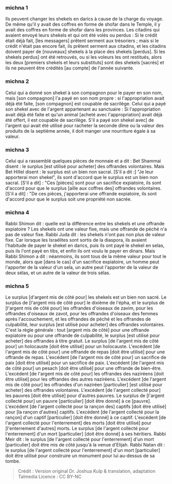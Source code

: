 
### michna 1
Ils peuvent changer les shekels en darics à cause de la charge du voyage. De même qu'il y avait des coffres en forme de shofar dans le Temple, il y avait des coffres en forme de shofar dans les provinces. Les citadins qui avaient envoyé leurs shekels et qui ont été volés ou perdus : Si le crédit était déjà fait, [les messagers] prêtent serment aux trésoriers ; mais si le crédit n'était pas encore fait, ils prêtent serment aux citadins, et les citadins doivent payer de [nouveaux] shekels à la place des shekels [perdus]. Si les shekels perdus] ont été retrouvés, ou si les voleurs les ont restitués, alors les deux [premiers shekels et leurs substituts] sont des shekels [sacrés] et ils ne peuvent être crédités [au compte] de l'année suivante.

### michna 2
Celui qui a donné son shekel à son compagnon pour le payer en son nom, mais [son compagnon] l'a payé en son nom propre : si l'appropriation avait déjà été faite, [son compagnon] est coupable de sacrilège. Celui qui a payé son shekel avec de l'argent appartenant au sanctuaire : Si l'appropriation avait déjà été faite et qu'un animal [acheté avec l'appropriation] avait déjà été offert, il est coupable de sacrilège. S'il a payé son shekel avec] de l'argent qui avait été utilisé pour racheter la seconde dîme ou la valeur des produits de la septième année, il doit manger une nourriture égale à sa valeur.

### michna 3
Celui qui a rassemblé quelques pièces de monnaie et a dit : Bet Shammai disent : le surplus [est utilisé pour acheter] des offrandes volontaires. Mais Bet Hillel disent : le surplus est un bien non sacral. [S'il a dit :] "Je leur apporterai mon shekel", ils sont d'accord que le surplus est un bien non sacral. [S'il a dit] : "Ces [pièces] sont pour un sacrifice expiatoire, ils sont d'accord pour que le surplus [aille aux coffres des] offrandes volontaires. [S'il a dit] : "De ces pièces, j'apporterai une offrande expiatoire, ils sont d'accord pour que le surplus soit une propriété non sacrée.

### michna 4
Rabbi Shimon dit : quelle est la différence entre les shekels et une offrande expiatoire ? Les shekels ont une valeur fixe, mais une offrande de péché n'a pas de valeur fixe. Rabbi Juda dit : les shekels n'ont pas non plus de valeur fixe. Car lorsque les Israélites sont sortis de la diaspora, ils avaient l'habitude de payer le shekel en darics, puis ils ont payé le shekel en selas, puis ils l'ont payé en tibs, et enfin ils ont voulu le payer en dinars. Mais Rabbi Shimon a dit : néanmoins, ils sont tous de la même valeur pour tout le monde, alors que [dans le cas] d'un sacrifice expiatoire, un homme peut l'apporter de la valeur d'un sela, un autre peut l'apporter de la valeur de deux sélas, et un autre de la valeur de trois sélas.

### michna 5
Le surplus [d'argent mis de côté pour] les shekels est un bien non sacré. Le surplus de [l'argent mis de côté pour] le dixième de l'épha, et le surplus de [l'argent mis de côté pour] les offrandes d'oiseaux de zavim, pour les offrandes d'oiseaux de zavot, pour les offrandes d'oiseaux des femmes après l'accouchement, et les offrandes de péché et les offrandes de culpabilité, leur surplus [est utilisé pour acheter] des offrandes volontaires. C'est la règle générale : tout [argent mis de côté] pour une offrande expiatoire ou pour une offrande de culpabilité, le surplus [est utilisé pour acheter] des offrandes à titre gratuit. Le surplus [de l'argent mis de côté pour] un holocauste [doit être utilisé] pour un holocauste. L'excédent [de l'argent mis de côté pour] une offrande de repas [doit être utilisé] pour une offrande de repas. L'excédent [de l'argent mis de côté pour] un sacrifice de paix [doit être utilisé] pour un sacrifice de paix. L'excédent [de l'argent mis de côté pour] un pesach [doit être utilisé] pour une offrande de bien-être. L'excédent [de l'argent mis de côté pour] les offrandes des naziréens [doit être utilisé] pour les offrandes des autres naziréens. L'excédent [de l'argent mis de côté pour] les offrandes d'un naziréen [particulier] [est utilisé pour acheter] des offrandes volontaires. L'excédent [de l'argent collecté pour] les pauvres [doit être utilisé] pour d'autres pauvres. Le surplus de [l'argent collecté pour] un pauvre [particulier] [doit être donné] à ce [pauvre]. L'excédent [de l'argent collecté pour la rançon des] captifs [doit être utilisé] pour [la rançon d'autres] captifs. L'excédent [de l'argent collecté pour la rançon] d'un captif [particulier] [doit être donné] à ce captif. L'excédent [de l'argent collecté pour l'enterrement] des morts [doit être utilisé] pour [l'enterrement d'autres] morts. Le surplus [de l'argent collecté pour l'enterrement] d'un mort [particulier] [doit être donné] à ses héritiers. Rabbi Meir dit : le surplus [de l'argent collecté pour l'enterrement] d'un mort [particulier] doit être mis de côté jusqu'à la venue d'Elijah. Rabbi Natan dit : le surplus [de l'argent collecté pour l'enterrement] d'un mort [particulier] doit être utilisé pour construire un monument pour lui au-dessus de sa tombe.

>Crédit : Version original Dr. Joshua Kulp & translation, adaptation Talmedia
>Licence : CC BY-NC